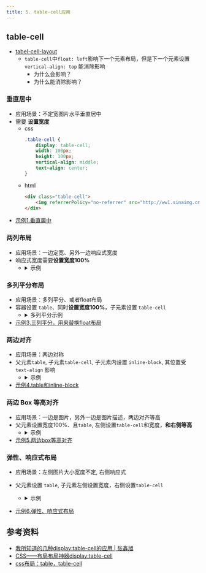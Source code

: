```yaml
---
title: 5. table-cell应用
---
```


## table-cell
- [tabel-cell-layout](https://codepen.io/muzi131313/pen/LYYoGEb)
    - `table-cell`中`float: left`影响下一个元素布局，但是下一个元素设置 `vertical-align: top` 能消除影响
        - 为什么会影响？
        - 为什么能消除影响？

### 垂直居中
- 应用场景：不定宽图片水平垂直居中
- 需要 **设置宽度**
    - css
        ```css
        .table-cell {
            display: table-cell;
            width: 100px;
            height: 100px;
            vertical-align: middle;
            text-align: center;
        }
        ```
    - html
        ```html
        <div class="table-cell">
            <img referrerPolicy="no-referrer" src="http://ww1.sinaimg.cn/large/8c4687a3ly1g9br3gnk41j20dw0jraag.jpg"/>
        </div>
        ```
- [示例1.垂直居中](https://codepen.io/muzi131313/pen/LYYoGEb)

### 两列布局
- 应用场景：一边定宽、另外一边响应式宽度
- 响应式宽度需要**设置宽度100%**
    - <details>
        <summary>示例</summary>

        ```html
        <div class="two-column border">
          <div class="left">left</div>
          <div class="right bg-yellow">right</div>
        </div>
        ```
        ```css
        .two-column {
          display: table;
        }
        .two-column > .left {
          width: 100px;
          height: 30px;
          box-sizing: border-box;
        }
        .two-column > .right {
          width: 100%;
          display: table-cell;
        }
        ```
      </details>

### 多列平分布局
- 应用场景：多列平分、或者float布局
- 容器设置 `table`、同时**设置宽度100%**，子元素设置 `table-cell`
    - <details>
        <summary>多列平分示例</summary>

        ```html
        <div class="table">
            <div class="table-cell">one</div>
            <div class="table-cell">two</div>
            <div class="table-cell">three</div>
        </div>
        ```
        ```css
        .table {
            display: table;
            width: 100%;
        }
        .table-cell {
            display: table-cell;
        }
        ```
      </details>
- [示例3.三列平分，用来替换float布局](https://codepen.io/muzi131313/pen/LYYoGEb)

### 两边对齐
- 应用场景：两边对称
- 父元素`table`, 子元素`table-cell`, 子元素内设置 `inline-block`, 其位置受 `text-align` 影响
    - <details>
        <summary>示例</summary>

        ```html
        <div class="table border">
          <div class="table-cell">
            <div class="box bg-red">left</div>
          </div>
          <div class="table-cell right">
            <div class="box bg-red">right</div>
          </div>
        </div>
        ```
        ```css
        .table {
          display: table;
          height: 30px;
          width: 100vw;
          padding: 5px;
          box-sizing: border-box;
        }
        .table .table-cell {
          display: table-cell;
        }
        .table .table-cell.right {
          text-align: right;
        }
        .table .table-cell .box {
          display: inline-block;
          width: 50px;
          height: 20px;
        }
        ```
      </details>
- [示例4.table和inline-block](https://codepen.io/muzi131313/pen/LYYoGEb)

### 两边 Box 等高对齐
- 应用场景：一边是图片，另外一边是图片描述，两边对齐等高
- 父元素设置宽度100%、且`table`, 左侧设置`table-cell`和宽度，**和右侧等高**
    - <details>
        <summary>示例</summary>

        ```html
        <div class="box-same-height border">
          <div class="box-icon">icon</div>
          <div class="box-text">
             莫等闲，白了少年头，空悲切。——岳飞<br/>
             谬误越大，真理取得的胜利就越大。——席勒<br/>
             长风破浪会有时，直挂云帆济沧海。——李白
          </div>
        </div>
        ```
        ```css
        .box-same-height {
          display: table;
          width: 100%;
          min-width: 320px;
        }
        .box-same-height .box-icon {
          display: table-cell;
          vertical-align: middle;
          text-align: center;
          width: 100px;
        }
        ```
      </details>
- [示例5.两边box等高对齐](https://codepen.io/muzi131313/pen/LYYoGEb)

### 弹性、响应式布局
- 应用场景：左侧图片大小宽度不定, 右侧响应式
- 父元素设置 `table`, 子元素左侧设置宽度，右侧设置`table-cell`
    - <details>
        <summary>示例</summary>

        ```html
        <div class="responsive-table">
          <div class="r-t-icon">icon</div>
          <div class="r-t-text">
            天才不是为天才而生，而是为人类而生。——雨果 人的知识越广，人的本身也越臻完善。——高尔基 成功的秘诀，在永不改变既定的目的。——卢梭 从不浪费时间的人，没有工夫抱怨时间不够。——杰弗逊 对时间的慷慨，就等于慢性**。——奥斯特洛夫斯基
          </div>
        </div>
        ```
        ```css
        .responsive-table {
          display: table;
        }
        .responsive-table .r-t-icon {
          padding: 10px;
          width: 100px;
          text-align: center;
          box-sizing: border-box;
        }
        /* 模拟动态图片大小 */
        @media (max-width:800px) {
          .responsive-table .r-t-icon {
            width: 80px;
          }
        }
        @media (max-width:600px) {
          .responsive-table .r-t-icon {
            width: 60px;
          }
        }
        @media (max-width:400px) {
          .responsive-table .r-t-icon {
            width: 40px;
          }
        }
        .responsive-table .r-t-text {
          display: table-cell;
        }
        ```
      </details>

- [示例6.弹性、响应式布局](https://codepen.io/muzi131313/pen/LYYoGEb)

## 参考资料
- [我所知道的几种display:table-cell的应用 | 张鑫旭](https://www.zhangxinxu.com/wordpress/2010/10/%E6%88%91%E6%89%80%E7%9F%A5%E9%81%93%E7%9A%84%E5%87%A0%E7%A7%8Ddisplaytable-cell%E7%9A%84%E5%BA%94%E7%94%A8/)
- [CSS——布局布局神器display:table-cell](https://www.jianshu.com/p/2479665ee1f8)
- [css布局：table，table-cell](https://www.jianshu.com/p/47594ca109a8)
